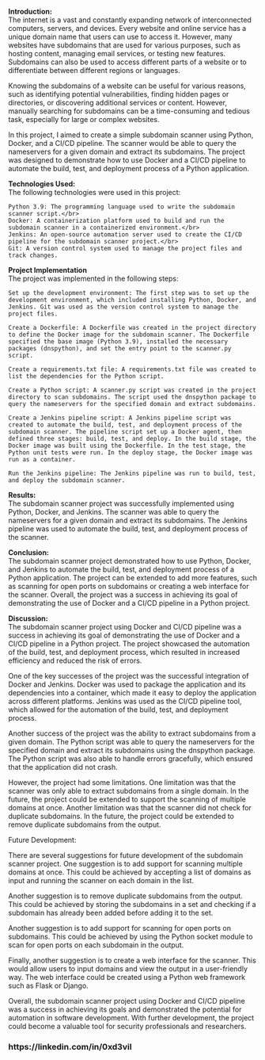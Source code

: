 **Introduction:**</br>
The internet is a vast and constantly expanding network of interconnected computers, servers, and devices. Every website and online service has a unique domain name that users can use to access it. However, many websites have subdomains that are used for various purposes, such as hosting content, managing email services, or testing new features. Subdomains can also be used to access different parts of a website or to differentiate between different regions or languages.

Knowing the subdomains of a website can be useful for various reasons, such as identifying potential vulnerabilities, finding hidden pages or directories, or discovering additional services or content. However, manually searching for subdomains can be a time-consuming and tedious task, especially for large or complex websites.

In this project, I aimed to create a simple subdomain scanner using Python, Docker, and a CI/CD pipeline. The scanner would be able to query the nameservers for a given domain and extract its subdomains. The project was designed to demonstrate how to use Docker and a CI/CD pipeline to automate the build, test, and deployment process of a Python application.

**Technologies Used:**</br>
The following technologies were used in this project:</br>

    Python 3.9: The programming language used to write the subdomain scanner script.</br>
    Docker: A containerization platform used to build and run the subdomain scanner in a containerized environment.</br>
    Jenkins: An open-source automation server used to create the CI/CD pipeline for the subdomain scanner project.</br>
    Git: A version control system used to manage the project files and track changes.

**Project Implementation**</br>
The project was implemented in the following steps:

    Set up the development environment: The first step was to set up the development environment, which included installing Python, Docker, and Jenkins. Git was used as the version control system to manage the project files.

    Create a Dockerfile: A Dockerfile was created in the project directory to define the Docker image for the subdomain scanner. The Dockerfile specified the base image (Python 3.9), installed the necessary packages (dnspython), and set the entry point to the scanner.py script.

    Create a requirements.txt file: A requirements.txt file was created to list the dependencies for the Python script.

    Create a Python script: A scanner.py script was created in the project directory to scan subdomains. The script used the dnspython package to query the nameservers for the specified domain and extract subdomains.

    Create a Jenkins pipeline script: A Jenkins pipeline script was created to automate the build, test, and deployment process of the subdomain scanner. The pipeline script set up a Docker agent, then defined three stages: build, test, and deploy. In the build stage, the Docker image was built using the Dockerfile. In the test stage, the Python unit tests were run. In the deploy stage, the Docker image was run as a container.

    Run the Jenkins pipeline: The Jenkins pipeline was run to build, test, and deploy the subdomain scanner.

**Results:**</br>
The subdomain scanner project was successfully implemented using Python, Docker, and Jenkins. The scanner was able to query the nameservers for a given domain and extract its subdomains. The Jenkins pipeline was used to automate the build, test, and deployment process of the scanner.

**Conclusion:**</br>
The subdomain scanner project demonstrated how to use Python, Docker, and Jenkins to automate the build, test, and deployment process of a Python application. The project can be extended to add more features, such as scanning for open ports on subdomains or creating a web interface for the scanner. Overall, the project was a success in achieving its goal of demonstrating the use of Docker and a CI/CD pipeline in a Python project.

**Discussion:**</br>
The subdomain scanner project using Docker and CI/CD pipeline was a success in achieving its goal of demonstrating the use of Docker and a CI/CD pipeline in a Python project. The project showcased the automation of the build, test, and deployment process, which resulted in increased efficiency and reduced the risk of errors.

One of the key successes of the project was the successful integration of Docker and Jenkins. Docker was used to package the application and its dependencies into a container, which made it easy to deploy the application across different platforms. Jenkins was used as the CI/CD pipeline tool, which allowed for the automation of the build, test, and deployment process.

Another success of the project was the ability to extract subdomains from a given domain. The Python script was able to query the nameservers for the specified domain and extract its subdomains using the dnspython package. The Python script was also able to handle errors gracefully, which ensured that the application did not crash.

However, the project had some limitations. One limitation was that the scanner was only able to extract subdomains from a single domain. In the future, the project could be extended to support the scanning of multiple domains at once. Another limitation was that the scanner did not check for duplicate subdomains. In the future, the project could be extended to remove duplicate subdomains from the output.

Future Development:

There are several suggestions for future development of the subdomain scanner project. One suggestion is to add support for scanning multiple domains at once. This could be achieved by accepting a list of domains as input and running the scanner on each domain in the list.

Another suggestion is to remove duplicate subdomains from the output. This could be achieved by storing the subdomains in a set and checking if a subdomain has already been added before adding it to the set.

Another suggestion is to add support for scanning for open ports on subdomains. This could be achieved by using the Python socket module to scan for open ports on each subdomain in the output.

Finally, another suggestion is to create a web interface for the scanner. This would allow users to input domains and view the output in a user-friendly way. The web interface could be created using a Python web framework such as Flask or Django.

Overall, the subdomain scanner project using Docker and CI/CD pipeline was a success in achieving its goals and demonstrated the potential for automation in software development. With further development, the project could become a valuable tool for security professionals and researchers.

<h3>https://linkedin.com/in/0xd3vil</h3>

